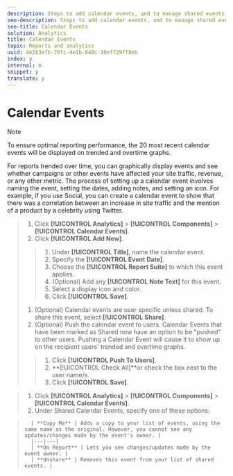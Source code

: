 ```yaml
---
description: Steps to add calendar events, and to manage shared events.
seo-description: Steps to add calendar events, and to manage shared events.
seo-title: Calendar Events
solution: Analytics
title: Calendar Events
topic: Reports and analytics
uuid: 4e263efb-78fc-4e1b-840c-10ef729ff8eb
index: y
internal: n
snippet: y
translate: y
---
```


# Calendar Events


>[!NOTE]
>
>To ensure optimal reporting performance, the 20 most recent calendar events will be displayed on trended and overtime graphs.

For reports trended over time, you can graphically display events and see whether campaigns or other events have affected your site traffic, revenue, or any other metric. The process of setting up a calendar event involves naming the event, setting the dates, adding notes, and setting an icon. For example, if you use Social, you can create a calendar event to show that there was a correlation between an increase in site traffic and the mention of a product by a celebrity using Twitter. 

>1. Click **[!UICONTROL  Analytics]** > **[!UICONTROL  Components]** > **[!UICONTROL  Calendar Events]**.
>1. Click **[!UICONTROL  Add New]**.
>   >1. Under **[!UICONTROL  Title]**, name the calendar event.
>   >1. Specify the **[!UICONTROL  Event Date]**.
>   >1. Choose the **[!UICONTROL  Report Suite]** to which this event applies.
>   >1. (Optional) Add any **[!UICONTROL  Note Text]** for this event.
>   >1. Select a display icon and color.
>   >1. Click **[!UICONTROL  Save]**.
>1. (Optional) Calendar events are user specific unless shared. To share this event, select **[!UICONTROL  Share]**.
>1. (Optional) Push the calendar event to users. Calendar Events that have been marked as Shared now have an option to be "pushed" to other users. Pushing a Calendar Event will cause it to show up on the recipient users' trended and overtime graphs.
>   >1. Click **[!UICONTROL  Push To Users]**.
>   >1. **[!UICONTROL  Check All]**or check the box next to the user name/s.
>   >1. Click **[!UICONTROL  Save]**.


>1. Click **[!UICONTROL  Analytics]** > **[!UICONTROL  Components]** > **[!UICONTROL  Calendar Events]**.
>1. Under Shared Calendar Events, specify one of these options:

>       | **Copy Me** | Adds a copy to your list of events, using the same name as the original. However, you cannot see any updates/changes made by the event's owner. |
>       |---|---|
>       | **On Report** | Lets you see changes/updates made by the event owner. |
>       | **Unshare** | Removes this event from your list of shared events. |

